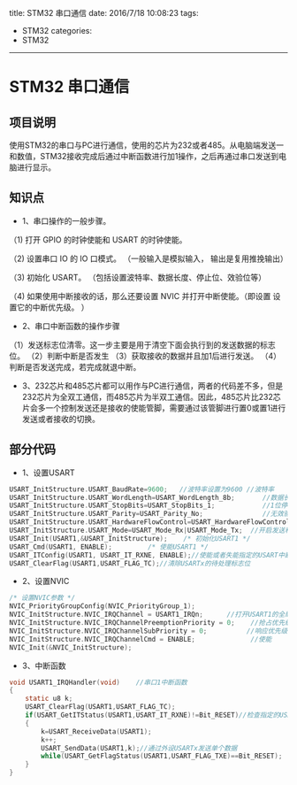 title: STM32 串口通信
date: 2016/7/18 10:08:23
tags:
- STM32
categories:
- STM32
---

# STM32 串口通信

## 项目说明
使用STM32的串口与PC进行通信，使用的芯片为232或者485。从电脑端发送一和数值，STM32接收完成后通过中断函数进行加1操作，之后再通过串口发送到电脑进行显示。

<!-- more -->

## 知识点
- 1、串口操作的一般步骤。

（1) 打开 GPIO 的时钟使能和 USART 的时钟使能。

（2) 设置串口 IO 的 IO 口模式。 （一般输入是模拟输入， 输出是复用推挽输出）

（3) 初始化 USART。 （包括设置波特率、数据长度、停止位、效验位等）

（4) 如果使用中断接收的话，那么还要设置 NVIC 并打开中断使能。（即设置 设置它的中断优先级。 ）

- 2、串口中断函数的操作步骤

（1）发送标志位清零。这一步主要是用于清空下面会执行到的发送数据的标志位。
（2）判断中断是否发生
（3）获取接收的数据并且加1后进行发送。
（4）判断是否发送完成，若完成就退中断。

- 3、232芯片和485芯片都可以用作与PC进行通信，两者的代码差不多，但是232芯片为全双工通信，而485芯片为半双工通信。因此，485芯片比232芯片会多一个控制发送还是接收的使能管脚，需要通过该管脚进行置0或置1进行发送或者接收的切换。

## 部分代码

- 1、设置USART
```c
USART_InitStructure.USART_BaudRate=9600;   //波特率设置为9600	//波特率
USART_InitStructure.USART_WordLength=USART_WordLength_8b;		//数据长8位
USART_InitStructure.USART_StopBits=USART_StopBits_1;			//1位停止位
USART_InitStructure.USART_Parity=USART_Parity_No;				//无效验
USART_InitStructure.USART_HardwareFlowControl=USART_HardwareFlowControl_None; //失能硬件流
USART_InitStructure.USART_Mode=USART_Mode_Rx|USART_Mode_Tx;	 //开启发送和接受模式
USART_Init(USART1,&USART_InitStructure);	/* 初始化USART1 */
USART_Cmd(USART1, ENABLE);		   /* 使能USART1 */
USART_ITConfig(USART1, USART_IT_RXNE, ENABLE);//使能或者失能指定的USART中断 接收中断
USART_ClearFlag(USART1,USART_FLAG_TC);//清除USARTx的待处理标志位

```

- 2、设置NVIC
```c
/* 设置NVIC参数 */
NVIC_PriorityGroupConfig(NVIC_PriorityGroup_1);
NVIC_InitStructure.NVIC_IRQChannel = USART1_IRQn; 	   //打开USART1的全局中断
NVIC_InitStructure.NVIC_IRQChannelPreemptionPriority = 0; 	 //抢占优先级为0
NVIC_InitStructure.NVIC_IRQChannelSubPriority = 0; 			//响应优先级为0
NVIC_InitStructure.NVIC_IRQChannelCmd = ENABLE; 			 //使能
NVIC_Init(&NVIC_InitStructure);

```

- 3、中断函数
```c
void USART1_IRQHandler(void)	//串口1中断函数
{
	static u8 k;
	USART_ClearFlag(USART1,USART_FLAG_TC);
	if(USART_GetITStatus(USART1,USART_IT_RXNE)!=Bit_RESET)//检查指定的USART中断发生与否
	{
		k=USART_ReceiveData(USART1);
		k++;
		USART_SendData(USART1,k);//通过外设USARTx发送单个数据
		while(USART_GetFlagStatus(USART1,USART_FLAG_TXE)==Bit_RESET);	//判断是否发送完成
	}
}
```
